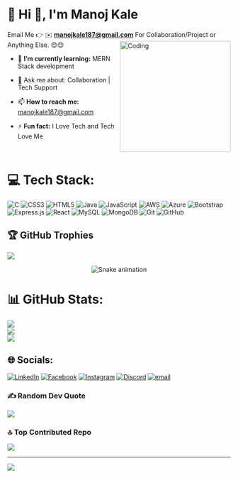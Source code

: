 # 💫 Hi 👋, I'm Manoj Kale
Email Me 👉 ✉️ **manojkale187@gmail.com** For Collaboration/Project or Anything Else. 😊😊
 <img align="right" alt="Coding" width="250px" src="https://media.licdn.com/dms/image/v2/D5612AQGOmwfIE5mlWA/article-cover_image-shrink_720_1280/article-cover_image-shrink_720_1280/0/1674617947228?e=2147483647&v=beta&t=L-J1EFIJzlFXa-2bu5K-SqOT0PXYAaPZgXxnpneoF0U"><br/>
- 🌱 **I’m currently learning:**  MERN Stack  development

- 💬 Ask me about: Collaboration | Tech Support
 
- 📫 **How to reach me:** manojkale187@gmail.com
  
- ⚡ **Fun fact:** I Love Tech and Tech Love Me
<br/>


# 💻 Tech Stack:
![C](https://img.shields.io/badge/c-%2300599C.svg?style=for-the-badge&logo=c&logoColor=white) ![CSS3](https://img.shields.io/badge/css3-%231572B6.svg?style=for-the-badge&logo=css3&logoColor=white) ![HTML5](https://img.shields.io/badge/html5-%23E34F26.svg?style=for-the-badge&logo=html5&logoColor=white) ![Java](https://img.shields.io/badge/java-%23ED8B00.svg?style=for-the-badge&logo=openjdk&logoColor=white) ![JavaScript](https://img.shields.io/badge/javascript-%23323330.svg?style=for-the-badge&logo=javascript&logoColor=%23F7DF1E) ![AWS](https://img.shields.io/badge/AWS-%23FF9900.svg?style=for-the-badge&logo=amazon-aws&logoColor=white) ![Azure](https://img.shields.io/badge/azure-%230072C6.svg?style=for-the-badge&logo=microsoftazure&logoColor=white) ![Bootstrap](https://img.shields.io/badge/bootstrap-%238511FA.svg?style=for-the-badge&logo=bootstrap&logoColor=white) ![Express.js](https://img.shields.io/badge/express.js-%23404d59.svg?style=for-the-badge&logo=express&logoColor=%2361DAFB) ![React](https://img.shields.io/badge/react-%2320232a.svg?style=for-the-badge&logo=react&logoColor=%2361DAFB) ![MySQL](https://img.shields.io/badge/mysql-4479A1.svg?style=for-the-badge&logo=mysql&logoColor=white) ![MongoDB](https://img.shields.io/badge/MongoDB-%234ea94b.svg?style=for-the-badge&logo=mongodb&logoColor=white) ![Git](https://img.shields.io/badge/git-%23F05033.svg?style=for-the-badge&logo=git&logoColor=white) ![GitHub](https://img.shields.io/badge/github-%23121011.svg?style=for-the-badge&logo=github&logoColor=white)
## 🏆 GitHub Trophies
![](https://github-profile-trophy.vercel.app/?username=ManojKale1244&theme=radical&no-frame=false&no-bg=true&margin-w=4)
<div align="center">
  <img src="https://profile-readme-generator.com/assets/snake.svg" alt="Snake animation" />
</div>

# 📊 GitHub Stats:
![](https://github-readme-stats.vercel.app/api/top-langs/?username=ManojKale1244&theme=dark&hide_border=false&include_all_commits=true&count_private=false&layout=compact)<br/>
![](https://github-readme-stats.vercel.app/api?username=ManojKale1244&theme=dark&hide_border=false&include_all_commits=true&count_private=false)<br/>
![](https://nirzak-streak-stats.vercel.app/?user=ManojKale1244&theme=dark&hide_border=false)<br/>

## 🌐 Socials:
  [![LinkedIn](https://img.shields.io/badge/LinkedIn-%230077B5.svg?logo=linkedin&logoColor=white)](https://linkedin.com/in/manoj-kale-66ab8a32b) [![Facebook](https://img.shields.io/badge/Facebook-%231877F2.svg?logo=Facebook&logoColor=white)](https://facebook.com/https://www.facebook.com/profile.php?id=61559169939379) [![Instagram](https://img.shields.io/badge/Instagram-%23E4405F.svg?logo=Instagram&logoColor=white)](https://instagram.com/manoj_kale_2005) [![Discord](https://img.shields.io/badge/Discord-%237289DA.svg?logo=discord&logoColor=white)](https://discord.gg/manoj_kale_2005_58524)  [![email](https://img.shields.io/badge/Email-D14836?logo=gmail&logoColor=white)](mailto:manojkale187@gmail.com) 


### ✍️ Random Dev Quote
![](https://quotes-github-readme.vercel.app/api?type=horizontal&theme=merko)

### 🔝 Top Contributed Repo
![](https://github-contributor-stats.vercel.app/api?username=ManojKale1244&limit=5&theme=dark&combine_all_yearly_contributions=true)

---
[![](https://visitcount.itsvg.in/api?id=ManojKale1244&icon=0&color=0)](https://visitcount.itsvg.in)

<!-- Proudly created with GPRM ( https://gprm.itsvg.in ) -->
